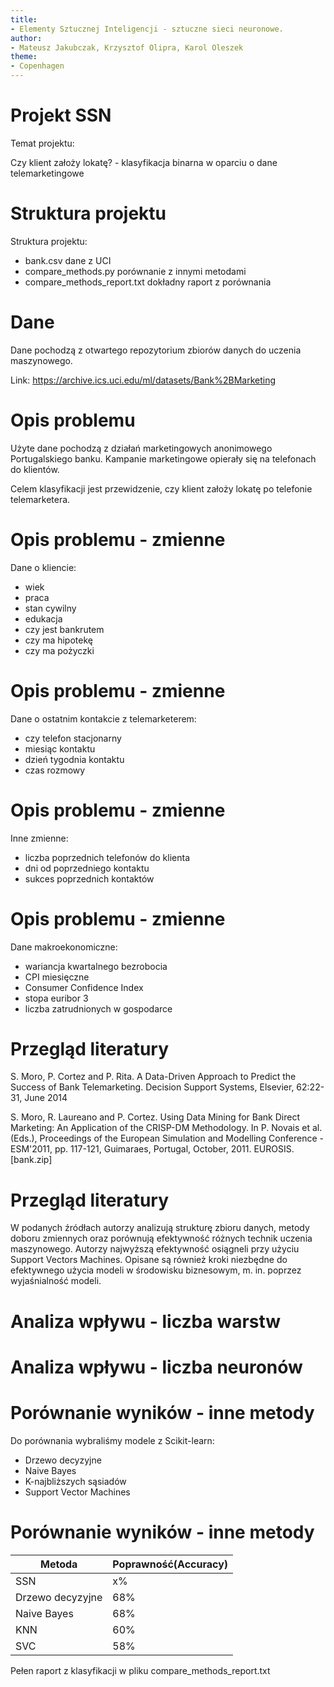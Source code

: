 ```yaml
---
title:
- Elementy Sztucznej Inteligencji - sztuczne sieci neuronowe.
author:
- Mateusz Jakubczak, Krzysztof Olipra, Karol Oleszek
theme:
- Copenhagen
---
```



# Projekt SSN

Temat projektu:


Czy klient założy lokatę? - klasyfikacja binarna w oparciu o dane telemarketingowe


# Struktura projektu

Struktura projektu:

- bank.csv dane z UCI
- compare_methods.py porównanie z innymi metodami
- compare_methods_report.txt dokładny raport z porównania


# Dane

Dane pochodzą z otwartego repozytorium zbiorów danych do uczenia maszynowego.


Link: https://archive.ics.uci.edu/ml/datasets/Bank%2BMarketing



# Opis problemu

Użyte dane pochodzą z działań marketingowych anonimowego Portugalskiego banku.
Kampanie marketingowe opierały się na telefonach do klientów.


Celem klasyfikacji jest przewidzenie, czy klient założy lokatę po telefonie telemarketera.



# Opis problemu - zmienne

Dane o kliencie:

- wiek
- praca
- stan cywilny
- edukacja
- czy jest bankrutem
- czy ma hipotekę
- czy ma pożyczki


# Opis problemu - zmienne

Dane o ostatnim kontakcie z telemarketerem:

- czy telefon stacjonarny
- miesiąc kontaktu
- dzień tygodnia kontaktu
- czas rozmowy


# Opis problemu - zmienne

Inne zmienne:

- liczba poprzednich telefonów do klienta
- dni od poprzedniego kontaktu
- sukces poprzednich kontaktów


# Opis problemu - zmienne

Dane makroekonomiczne:

- wariancja kwartalnego bezrobocia
- CPI miesięczne
- Consumer Confidence Index
- stopa euribor 3
- liczba zatrudnionych w gospodarce


# Przegląd literatury

S. Moro, P. Cortez and P. Rita. A Data-Driven Approach to Predict the Success of Bank Telemarketing. Decision Support Systems, Elsevier, 62:22-31, June 2014

S. Moro, R. Laureano and P. Cortez. Using Data Mining for Bank Direct Marketing: An Application of the CRISP-DM Methodology. In P. Novais et al. (Eds.), Proceedings of the European Simulation and Modelling Conference - ESM'2011, pp. 117-121, Guimaraes, Portugal, October, 2011. EUROSIS. [bank.zip]



# Przegląd literatury

W podanych źródłach autorzy analizują strukturę zbioru danych, metody doboru zmiennych oraz porównują efektywność różnych technik uczenia maszynowego.
Autorzy najwyższą efektywność osiągneli przy użyciu Support Vectors Machines.
Opisane są również kroki niezbędne do efektywnego użycia modeli w środowisku biznesowym, m. in. poprzez wyjaśnialność modeli.


# Analiza wpływu - liczba warstw


# Analiza wpływu - liczba neuronów


# Porównanie wyników - inne metody

Do porównania wybraliśmy modele z Scikit-learn:

- Drzewo decyzyjne
- Naive Bayes
- K-najbliższych sąsiadów
- Support Vector Machines


# Porównanie wyników - inne metody

|Metoda|Poprawność(Accuracy)|
|---|---|
|SSN|x%|
|Drzewo decyzyjne|68%|
|Naive Bayes|68%|
|KNN|60%|
|SVC|58%|

Pełen raport z klasyfikacji w pliku compare_methods_report.txt